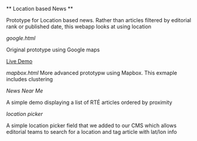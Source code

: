 ** Location based News **

Prototype for Location based news.
Rather than articles filtered by editorial rank or published date, this webapp looks at using location

*google.html*

Original prototype using Google maps

[Live Demo](https://www.rte.ie/generic/newsmap-prototype/)

*mapbox.html*
More advanced prototypw using Mapbox. This exmaple includes clustering

*News Near Me*

A simple demo displaying a list of RTÉ articles ordered by proximity

*location picker*

A simple location picker field that we added to our CMS which allows editorial teams to search for a location and tag article with lat/lon info
 
 